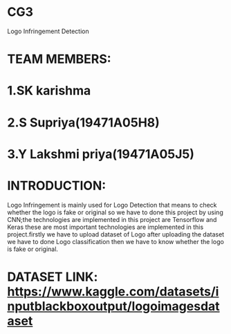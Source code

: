 # CG3
Logo Infringement Detection
# TEAM MEMBERS:
  #  1.SK karishma
  #  2.S Supriya(19471A05H8)
  #  3.Y Lakshmi priya(19471A05J5)
# INTRODUCTION:
   Logo Infringement is mainly
used for Logo Detection that means
to check whether the logo is fake or
original so we have to done this project
by using CNN;the technologies are
implemented in this project are
Tensorflow and Keras these are most
important technologies are
implemented in this project.firstly we
have to upload dataset of Logo after
uploading the dataset we have to done
Logo classification then we have to
know whether the logo is fake or original.
# DATASET LINK: https://www.kaggle.com/datasets/inputblackboxoutput/logoimagesdataset
